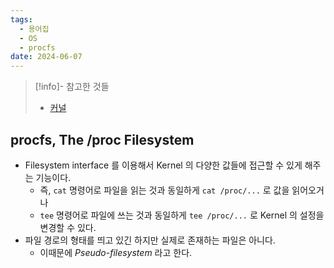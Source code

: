 ```yaml
---
tags:
  - 용어집
  - OS
  - procfs
date: 2024-06-07
---
```

> [!info]- 참고한 것들
> - [커널](https://docs.kernel.org/filesystems/proc.html)

## procfs, The /proc Filesystem

- Filesystem interface 를 이용해서 Kernel 의 다양한 값들에 접근할 수 있게 해주는 기능이다.
	- 즉, `cat` 명령어로 파일을 읽는 것과 동일하게 `cat /proc/...` 로 값을 읽어오거나
	- `tee` 명령어로 파일에 쓰는 것과 동일하게 `tee /proc/...` 로 Kernel 의 설정을 변경할 수 있다.
- 파일 경로의 형태를 띄고 있긴 하지만 실제로 존재하는 파일은 아니다.
	- 이때문에 *Pseudo-filesystem* 라고 한다.